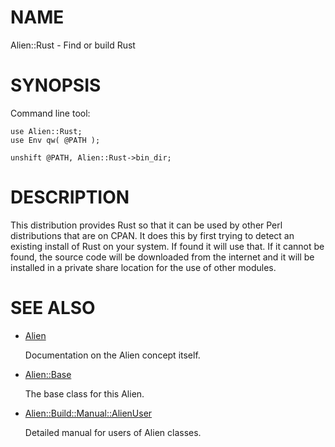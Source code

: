 # NAME

Alien::Rust - Find or build Rust

# SYNOPSIS

Command line tool:

    use Alien::Rust;
    use Env qw( @PATH );

    unshift @PATH, Alien::Rust->bin_dir;

# DESCRIPTION

This distribution provides Rust so that it can be used by other
Perl distributions that are on CPAN.  It does this by first trying to
detect an existing install of Rust on your system.  If found it
will use that.  If it cannot be found, the source code will be downloaded
from the internet and it will be installed in a private share location
for the use of other modules.

# SEE ALSO

- [Alien](https://metacpan.org/pod/Alien)

    Documentation on the Alien concept itself.

- [Alien::Base](https://metacpan.org/pod/Alien%3A%3ABase)

    The base class for this Alien.

- [Alien::Build::Manual::AlienUser](https://metacpan.org/pod/Alien%3A%3ABuild%3A%3AManual%3A%3AAlienUser)

    Detailed manual for users of Alien classes.
